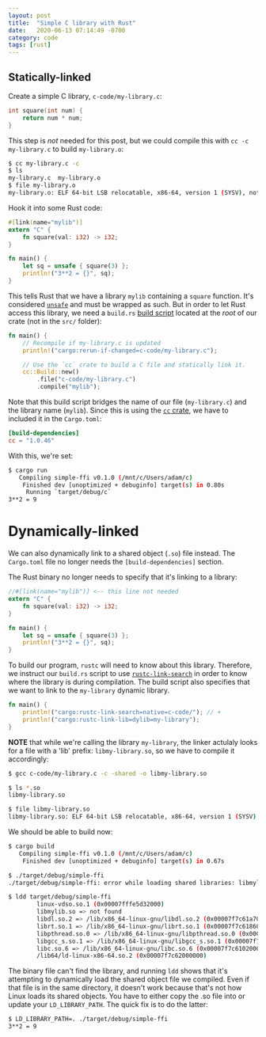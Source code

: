 ```yaml
---
layout: post
title:  "Simple C library with Rust"
date:   2020-06-13 07:14:49 -0700
category: code
tags: [rust]
---
```


## Statically-linked
Create a simple C library, `c-code/my-library.c`:

```c
int square(int num) {
    return num * num;
}
```

This step is _not_ needed for this post, but we could compile this with `cc -c my-library.c` to build `my-library.o`:

```bash
$ cc my-library.c -c
$ ls
my-library.c  my-library.o
$ file my-library.o
my-library.o: ELF 64-bit LSB relocatable, x86-64, version 1 (SYSV), not stripped
```

Hook it into some Rust code:

```rust
#[link(name="mylib")]
extern "C" {
    fn square(val: i32) -> i32;
}

fn main() {
    let sq = unsafe { square(3) };
    println!("3**2 = {}", sq);
}
```

This tells Rust that we have a library `mylib` containing a `square` function. It's considered [`unsafe`](https://doc.rust-lang.org/book/ch19-01-unsafe-rust.html) and must be wrapped as such. But in order to let Rust access this library, we need a `build.rs` [build script](https://doc.rust-lang.org/cargo/reference/build-scripts.html) located at the _root_ of our crate (not in the `src/` folder):

```rust
fn main() {
    // Recompile if my-library.c is updated
    println!("cargo:rerun-if-changed=c-code/my-library.c");

    // Use the `cc` crate to build a C file and statically link it.
    cc::Build::new()
        .file("c-code/my-library.c")
        .compile("mylib");
```

Note that this build script bridges the name of our file (`my-library.c`) and the library name (`mylib`). Since this is using the [`cc` crate](https://crates.io/crates/cc), we have to included it in the `Cargo.toml`:

```toml
[build-dependencies]
cc = "1.0.46"
```

With this, we're set:

```bash
$ cargo run
   Compiling simple-ffi v0.1.0 (/mnt/c/Users/adam/c)
    Finished dev [unoptimized + debuginfo] target(s) in 0.80s
     Running `target/debug/c`
3**2 = 9
```

# Dynamically-linked
We can also dynamically link to a shared object (`.so`) file instead. The `Cargo.toml` file no longer needs the `[build-dependencies]` section.

The Rust binary no longer needs to specify that it's linking to a library:

```rust
//#[link(name="mylib")] <-- this line not needed
extern "C" {
    fn square(val: i32) -> i32;
}

fn main() {
    let sq = unsafe { square(3) };
    println!("3**2 = {}", sq);
}
```

To build our program, `rustc` will need to know about this library. Therefore, we instruct our `build.rs` script to use [`rustc-link-search`](https://doc.rust-lang.org/cargo/reference/build-scripts.html#rustc-link-search) in order to know where the library is during compilation. The build script also specifies that we want to link to the `my-library` dynamic library.

```rust
fn main() {
    println!("cargo:rustc-link-search=native=c-code/"); // +
    println!("cargo:rustc-link-lib=dylib=my-library");
}
```
**NOTE** that while we're calling the library `my-library`, the linker actulaly looks for a file with a 'lib' prefix: `libmy-library.so`, so we have to compile it accordingly:

```bash
$ gcc c-code/my-library.c -c -shared -o libmy-library.so

$ ls *.so
libmy-library.so

$ file libmy-library.so
libmy-library.so: ELF 64-bit LSB relocatable, x86-64, version 1 (SYSV), not stripped
```

We should be able to build now:

```bash
$ cargo build
   Compiling simple-ffi v0.1.0 (/mnt/c/Users/adam/c)
    Finished dev [unoptimized + debuginfo] target(s) in 0.67s

$ ./target/debug/simple-ffi
./target/debug/simple-ffi: error while loading shared libraries: libmylib.so: cannot open shared object file: No such file or directory

$ ldd target/debug/simple-ffi
        linux-vdso.so.1 (0x00007fffe5d32000)
        libmylib.so => not found
        libdl.so.2 => /lib/x86_64-linux-gnu/libdl.so.2 (0x00007f7c61a70000)
        librt.so.1 => /lib/x86_64-linux-gnu/librt.so.1 (0x00007f7c61860000)
        libpthread.so.0 => /lib/x86_64-linux-gnu/libpthread.so.0 (0x00007f7c61640000)
        libgcc_s.so.1 => /lib/x86_64-linux-gnu/libgcc_s.so.1 (0x00007f7c61420000)
        libc.so.6 => /lib/x86_64-linux-gnu/libc.so.6 (0x00007f7c61020000)
        /lib64/ld-linux-x86-64.so.2 (0x00007f7c62000000)
```

The binary file can't find the library, and running `ldd` shows that it's attempting to dynamically load the shared object file we compiled. Even if that file is in the same directory, it doesn't work because that's not how Linux loads its shared objects. You have to either copy the .so file into or update your `LD_LIBRARY_PATH`. The quick fix is to do the latter:

```bash
$ LD_LIBRARY_PATH=. ./target/debug/simple-ffi
3**2 = 9
```
